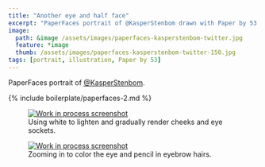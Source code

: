 ```yaml
---
title: "Another eye and half face"
excerpt: "PaperFaces portrait of @KasperStenbom drawn with Paper by 53 on an iPad."
image: 
  path: &image /assets/images/paperfaces-kasperstenbom-twitter.jpg 
  feature: *image
  thumb: /assets/images/paperfaces-kasperstenbom-twitter-150.jpg
tags: [portrait, illustration, Paper by 53]
---
```


PaperFaces portrait of [@KasperStenbom](http://twitter.com/KasperStenbom).

{% include boilerplate/paperfaces-2.md %}

<figure>
	<a href="{{ site.url }}/assets/images/paperfaces-kasperstenbom-process-1-lg.jpg"><img src="{{ site.url }}/assets/images/paperfaces-kasperstenbom-process-1-600.jpg" alt="Work in process screenshot"></a>
	<figcaption>Using white to lighten and gradually render cheeks and eye sockets.</figcaption>
</figure>

<figure>
	<a href="{{ site.url }}/assets/images/paperfaces-kasperstenbom-process-2-lg.jpg"><img src="{{ site.url }}/assets/images/paperfaces-kasperstenbom-process-2-600.jpg" alt="Work in process screenshot"></a>
	<figcaption>Zooming in to color the eye and pencil in eyebrow hairs.</figcaption>
</figure>
